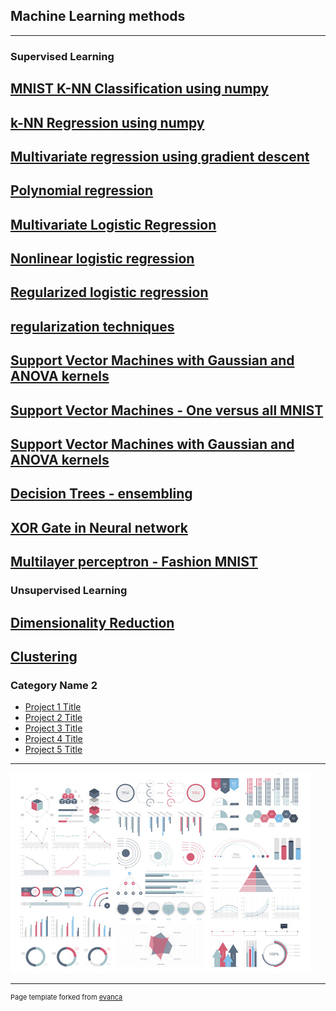 ## Machine Learning methods

---
### Supervised Learning 

[MNIST K-NN Classification using numpy](/sample_page)
---
[k-NN Regression using numpy](/pdf/sample_presentation.pdf)
---
[Multivariate regression using gradient descent](http://example.com/)
---
[Polynomial regression](http://example.com/)
---
[Multivariate Logistic Regression](http://example.com/)
---
[Nonlinear logistic regression](http://example.com/)
---
[Regularized logistic regression](http://example.com/)
---
[regularization techniques](http://example.com/)
---
[Support Vector Machines with Gaussian and ANOVA kernels](http://example.com/)
---
[Support Vector Machines - One versus all MNIST](http://example.com/)
---
[Support Vector Machines with Gaussian and ANOVA kernels](http://example.com/)
---
[Decision Trees - ensembling](http://example.com/)
---
[XOR Gate in Neural network](http://example.com/)
---
[Multilayer perceptron - Fashion MNIST](http://example.com/)
---

### Unsupervised Learning 
[Dimensionality Reduction](http://example.com/)
---
[Clustering](http://example.com/)
---


### Category Name 2

- [Project 1 Title](http://example.com/)
- [Project 2 Title](http://example.com/)
- [Project 3 Title](http://example.com/)
- [Project 4 Title](http://example.com/)
- [Project 5 Title](http://example.com/)

---
<img src="images/dummy_thumbnail.jpg?raw=true"/>



---
<p style="font-size:11px">Page template forked from <a href="https://github.com/evanca/quick-portfolio">evanca</a></p>
<!-- Remove above link if you don't want to attibute -->
